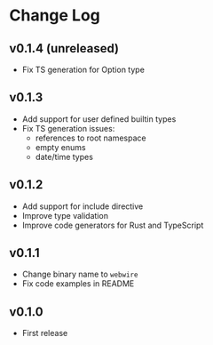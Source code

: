 # Change Log

## v0.1.4 (unreleased)

* Fix TS generation for Option type

## v0.1.3

* Add support for user defined builtin types
* Fix TS generation issues:
  * references to root namespace
  * empty enums
  * date/time types

## v0.1.2

* Add support for include directive
* Improve type validation
* Improve code generators for Rust and TypeScript

## v0.1.1

* Change binary name to `webwire`
* Fix code examples in README

## v0.1.0

* First release
